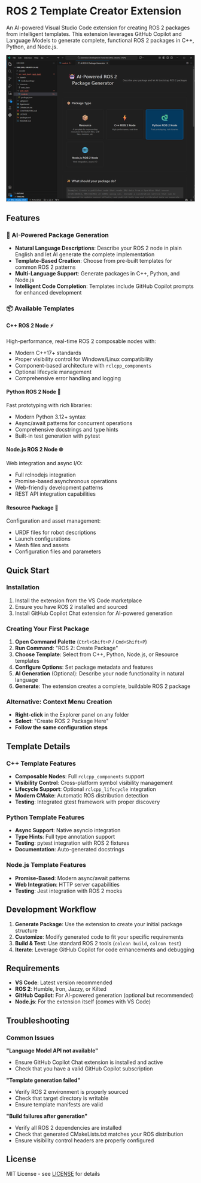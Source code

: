 # ROS 2 Template Creator Extension

An AI-powered Visual Studio Code extension for creating ROS 2 packages from intelligent templates. This extension leverages GitHub Copilot and Language Models to generate complete, functional ROS 2 packages in C++, Python, and Node.js.

![Creator](https://raw.githubusercontent.com/Ranch-Hand-Robotics/rde-creator/refs/heads/main/media/screenshot.png)

## Features

### 🤖 AI-Powered Package Generation
- **Natural Language Descriptions**: Describe your ROS 2 node in plain English and let AI generate the complete implementation
- **Template-Based Creation**: Choose from pre-built templates for common ROS 2 patterns
- **Multi-Language Support**: Generate packages in C++, Python, and Node.js
- **Intelligent Code Completion**: Templates include GitHub Copilot prompts for enhanced development

### 📦 Available Templates

#### C++ ROS 2 Node ⚡
High-performance, real-time ROS 2 composable nodes with:
- Modern C++17+ standards
- Proper visibility control for Windows/Linux compatibility
- Component-based architecture with `rclcpp_components`
- Optional lifecycle management
- Comprehensive error handling and logging

#### Python ROS 2 Node 🐍
Fast prototyping with rich libraries:
- Modern Python 3.12+ syntax
- Async/await patterns for concurrent operations
- Comprehensive docstrings and type hints
- Built-in test generation with pytest

#### Node.js ROS 2 Node 🌐
Web integration and async I/O:
- Full rclnodejs integration
- Promise-based asynchronous operations
- Web-friendly development patterns
- REST API integration capabilities

#### Resource Package 📁
Configuration and asset management:
- URDF files for robot descriptions
- Launch configurations
- Mesh files and assets
- Configuration files and parameters

## Quick Start

### Installation
1. Install the extension from the VS Code marketplace
2. Ensure you have ROS 2 installed and sourced
3. Install GitHub Copilot Chat extension for AI-powered generation

### Creating Your First Package

1. **Open Command Palette** (`Ctrl+Shift+P` / `Cmd+Shift+P`)
2. **Run Command**: "ROS 2: Create Package"
3. **Choose Template**: Select from C++, Python, Node.js, or Resource templates
4. **Configure Options**: Set package metadata and features
5. **AI Generation** (Optional): Describe your node functionality in natural language
6. **Generate**: The extension creates a complete, buildable ROS 2 package

### Alternative: Context Menu Creation
- **Right-click** in the Explorer panel on any folder
- **Select**: "Create ROS 2 Package Here"
- **Follow the same configuration steps**

## Template Details

### C++ Template Features
- **Composable Nodes**: Full `rclcpp_components` support
- **Visibility Control**: Cross-platform symbol visibility management
- **Lifecycle Support**: Optional `rclcpp_lifecycle` integration
- **Modern CMake**: Automatic ROS distribution detection
- **Testing**: Integrated gtest framework with proper discovery

### Python Template Features
- **Async Support**: Native asyncio integration
- **Type Hints**: Full type annotation support
- **Testing**: pytest integration with ROS 2 fixtures
- **Documentation**: Auto-generated docstrings

### Node.js Template Features
- **Promise-Based**: Modern async/await patterns
- **Web Integration**: HTTP server capabilities
- **Testing**: Jest integration with ROS 2 mocks

## Development Workflow

1. **Generate Package**: Use the extension to create your initial package structure
2. **Customize**: Modify generated code to fit your specific requirements
3. **Build & Test**: Use standard ROS 2 tools (`colcon build`, `colcon test`)
4. **Iterate**: Leverage GitHub Copilot for code enhancements and debugging

## Requirements

- **VS Code**: Latest version recommended
- **ROS 2**: Humble, Iron, Jazzy, or Kilted
- **GitHub Copilot**: For AI-powered generation (optional but recommended)
- **Node.js**: For the extension itself (comes with VS Code)

## Troubleshooting

### Common Issues

**"Language Model API not available"**
- Ensure GitHub Copilot Chat extension is installed and active
- Check that you have a valid GitHub Copilot subscription

**"Template generation failed"**
- Verify ROS 2 environment is properly sourced
- Check that target directory is writable
- Ensure template manifests are valid

**"Build failures after generation"**
- Verify all ROS 2 dependencies are installed
- Check that generated CMakeLists.txt matches your ROS distribution
- Ensure visibility control headers are properly configured

## License

MIT License - see [LICENSE](LICENSE) for details